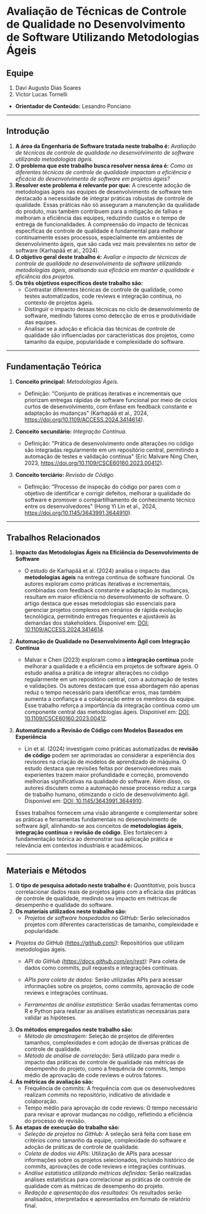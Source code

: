 # Avaliação de Técnicas de Controle de Qualidade no Desenvolvimento de Software Utilizando Metodologias Ágeis

## Equipe

1. Davi Augusto Dias Soares  
2. Victor Lucas Tornelli  

* **Orientador de Conteúdo:** Lesandro Ponciano  

---

## Introdução  

1. **A área da Engenharia de Software tratada neste trabalho é:** _Avaliação de técnicas de controle de qualidade no desenvolvimento de software utilizando metodologias ágeis._  
2. **O problema que este trabalho busca resolver nessa área é:** _Como as diferentes técnicas de controle de qualidade impactam a eficiência e eficácia do desenvolvimento de software em projetos ágeis?_  
3. **Resolver este problema é relevante por que:** A crescente adoção de metodologias ágeis nas equipes de desenvolvimento de software tem destacado a necessidade de integrar práticas robustas de controle de qualidade. Essas práticas não só asseguram a manutenção da qualidade do produto, mas também contribuem para a mitigação de falhas e melhoram a eficiência das equipes, reduzindo custos e o tempo de entrega de funcionalidades. A compreensão do impacto de técnicas específicas de controle de qualidade é fundamental para melhorar continuamente esses processos, especialmente em ambientes de desenvolvimento ágeis, que são cada vez mais prevalentes no setor de software (Karhapää et al., 2024).  
4. **O objetivo geral deste trabalho é:** _Avaliar o impacto de técnicas de controle de qualidade no desenvolvimento de software utilizando metodologias ágeis, analisando sua eficácia em manter a qualidade e eficiência dos projetos._  
5. **Os três objetivos específicos deste trabalho são:**  
   - Contrastar diferentes técnicas de controle de qualidade, como testes automatizados, code reviews e integração contínua, no contexto de projetos ágeis.  
   - Distinguir o impacto dessas técnicas no ciclo de desenvolvimento de software, medindo fatores como detecção de erros e produtividade das equipes.  
   - Analisar se a adoção e eficácia das técnicas de controle de qualidade são influenciadas por características dos projetos, como tamanho da equipe, popularidade e complexidade do software.

---


## Fundamentação Teórica

1. **Conceito principal:** _Metodologias Ágeis._  
   - Definição: "Conjunto de práticas iterativas e incrementais que priorizam entregas rápidas de software funcional por meio de ciclos curtos de desenvolvimento, com ênfase em feedback constante e adaptação às mudanças" (Karhapää et al., 2024, https://doi.org/10.1109/ACCESS.2024.3414614).  

2. **Conceito secundário:** _Integração Contínua._  
   - Definição: "Prática de desenvolvimento onde alterações no código são integradas regularmente em um repositório central, permitindo a automação de testes e validação contínua" (Eric Malvare  Ning Chen, 2023, https://doi.org/10.1109/CSCE60160.2023.00412).  

3. **Conceito terciário:** _Revisão de Código._  
   - Definição: "Processo de inspeção do código por pares com o objetivo de identificar e corrigir defeitos, melhorar a qualidade do software e promover o compartilhamento de conhecimento técnico entre os desenvolvedores" (Hong Yi Lin et al., 2024, https://doi.org/10.1145/3643991.3644910).  

---

## Trabalhos Relacionados

1. **Impacto das Metodologias Ágeis na Eficiência do Desenvolvimento de Software**  
   - O estudo de Karhapää et al. (2024) analisa o impacto das **metodologias ágeis** na entrega contínua de software funcional. Os autores exploram como práticas iterativas e incrementais, combinadas com feedback constante e adaptação às mudanças, resultam em maior eficiência no desenvolvimento de software. O artigo destaca que essas metodologias são essenciais para gerenciar projetos complexos em cenários de rápida evolução tecnológica, permitindo entregas frequentes e ajustáveis às demandas dos stakeholders. Disponível em: [DOI: 10.1109/ACCESS.2024.3414614](https://doi.org/10.1109/ACCESS.2024.3414614).

2. **Automação de Qualidade no Desenvolvimento Ágil com Integração Contínua**  
   - Malvar e Chen (2023) exploram como a **integração contínua** pode melhorar a qualidade e a eficiência em projetos de software ágeis. O estudo analisa a prática de integrar alterações no código regularmente em um repositório central, com a automação de testes e validações. Os autores destacam que essa abordagem não apenas reduz o tempo necessário para identificar erros, mas também aumenta a confiança e a colaboração entre os membros da equipe. Esse trabalho reforça a importância da integração contínua como um componente central das metodologias ágeis. Disponível em: [DOI: 10.1109/CSCE60160.2023.00412](https://doi.org/10.1109/CSCE60160.2023.00412).

3. **Automatizando a Revisão de Código com Modelos Baseados em Experiência**  
   - Lin et al. (2024) investigam como práticas automatizadas de **revisão de código** podem ser aprimoradas ao considerar a experiência dos revisores na criação de modelos de aprendizado de máquina. O estudo destaca que revisões feitas por desenvolvedores mais experientes trazem maior profundidade e correção, promovendo melhorias significativas na qualidade do software. Além disso, os autores discutem como a automação nesse processo reduz a carga de trabalho humano, otimizando o ciclo de desenvolvimento ágil. Disponível em: [DOI: 10.1145/3643991.3644910](https://doi.org/10.1145/3643991.3644910).

   Esses trabalhos fornecem uma visão abrangente e complementar sobre as práticas e ferramentas fundamentais no desenvolvimento de software ágil, alinhando-se aos conceitos de **metodologias ágeis**, **integração contínua** e **revisão de código**. Eles fortalecem a fundamentação teórica ao demonstrar sua aplicação prática e relevância em contextos industriais e acadêmicos.
---

## Materiais e Métodos  

1. **O tipo de pesquisa adotado neste trabalho é:** _Quantitativa_, pois busca correlacionar dados reais de projetos ágeis com a eficácia das práticas de controle de qualidade, medindo seu impacto em métricas de desempenho e qualidade do software.  
2. **Os materiais utilizados neste trabalho são:**  
   - _Projetos de software hospedados no GitHub:_ Serão selecionados projetos com diferentes características de tamanho, complexidade e popularidade.  
- _Projetos do GitHub (https://github.com/):_ Repositórios que utilizam metodologias ágeis.  
   - _API do GitHub (https://docs.github.com/en/rest):_ Para coleta de dados como commits, pull requests e integrações contínuas.  

   - _APIs para coleta de dados:_ Serão utilizadas APIs para acessar informações sobre os projetos, como commits, aprovação de code reviews e integrações contínuas.  
   - _Ferramentas de análise estatística:_ Serão usadas ferramentas como R e Python para realizar as análises estatísticas necessárias para validar as hipóteses.  
3. **Os métodos empregados neste trabalho são:**  
   - _Método de amostragem:_ Seleção de projetos de diferentes tamanhos, complexidades e com adoção de diversas práticas de controle de qualidade.  
   - _Método de análise de correlação:_ Será utilizado para medir o impacto das práticas de controle de qualidade nas métricas de desempenho do projeto, como a frequência de commits, tempo médio de aprovação de code reviews e outros fatores.  
4. **As métricas de avaliação são:**  
   - Frequência de commits: A frequência com que os desenvolvedores realizam commits no repositório, indicativo de atividade e colaboração.  
   - Tempo médio para aprovação de code reviews: O tempo necessário para revisar e aprovar mudanças no código, refletindo a eficiência do processo de revisão.  
5. **As etapas de execução do trabalho são:**  
   - _Seleção de projetos no GitHub:_ A seleção será feita com base em critérios como tamanho da equipe, complexidade do software e adoção de práticas de controle de qualidade.  
   - _Coleta de dados via APIs:_ Utilização de APIs para acessar informações sobre os projetos selecionados, incluindo histórico de commits, aprovações de code reviews e integrações contínuas.  
   - _Análise estatística utilizando métricas definidas:_ Serão realizadas análises estatísticas para correlacionar as práticas de controle de qualidade com as métricas de desempenho do projeto.  
   - _Redação e apresentação dos resultados:_ Os resultados serão analisados, interpretados e apresentados em formato de relatório final.
